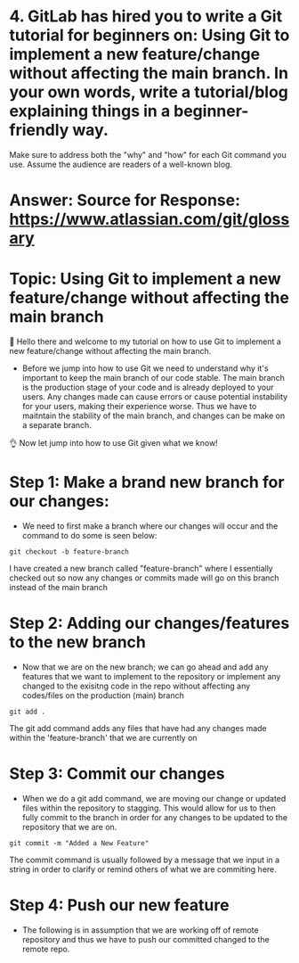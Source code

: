 # 4. GitLab has hired you to write a Git tutorial for beginners on: Using Git to implement a new feature/change without affecting the main branch. In your own words, write a tutorial/blog explaining things in a beginner-friendly way. 

Make sure to address both the "why" and "how" for each Git command you use. Assume the audience are readers of a well-known blog.

# Answer: Source for Response: https://www.atlassian.com/git/glossary

# Topic: Using Git to implement a new feature/change without affecting the main branch 

:wave: Hello there and welcome to my tutorial on how to use Git to implement a new feature/change without affecting the main branch. 

* Before we jump into how to use Git we need to understand why it's important to keep the main branch of our code stable. The main branch is the production stage of your code and is already deployed to your users. Any changes made can cause errors or cause potential instability for your users, making their experience worse. Thus we have to maitntain the stability of the main branch, and changes can be make on a separate branch.

:ok_hand: Now let jump into how to use Git given what we know! 

# Step 1: Make a brand new branch for our changes:
* We need to first make a branch where our changes will occur and the command to do some is seen below:
```
git checkout -b feature-branch
```
I have created a new branch called "feature-branch" where I essentially checked out so now any changes or commits made will go on this branch instead of the main branch


# Step 2: Adding our changes/features to the new branch
* Now that we are on the new branch; we can go ahead and add any features that we want to implement to the repository or implement any changed to the exisitng code in the repo without affecting any codes/files on the production (main) branch 
```
git add . 
```
The git add command adds any files that have had any changes made within the 'feature-branch' that we are currently on

# Step 3: Commit our changes
* When we do a git add command, we are moving our change or updated files within the repository to stagging. This would allow for us to then fully commit to the branch in order for any changes to be updated to the repository that we are on.
```
git commit -m "Added a New Feature"
```
The commit command is usually followed by a message that we input in a string in order to clarify or remind others of what we are commiting here.

# Step 4: Push our new feature
* The following is in assumption that we are working off of remote repository and thus we have to push our committed changed to the remote repo.
